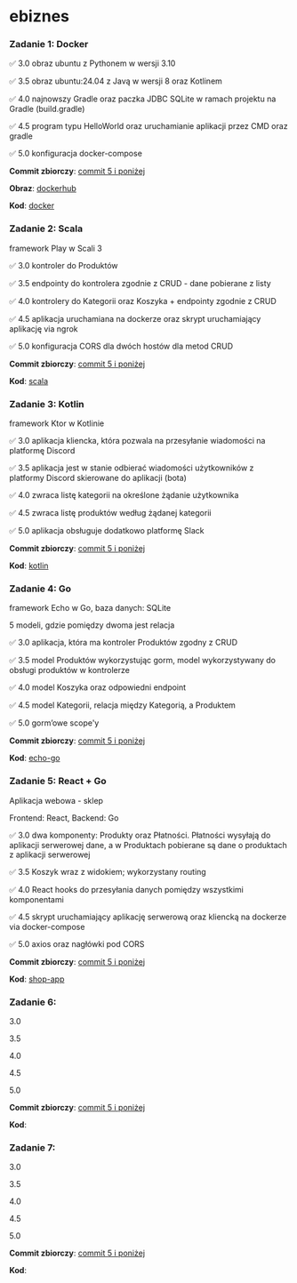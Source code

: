 # ebiznes

### Zadanie 1: Docker

:white_check_mark: 3.0 obraz ubuntu z Pythonem w wersji 3.10

:white_check_mark: 3.5 obraz ubuntu:24.04 z Javą w wersji 8 oraz Kotlinem

:white_check_mark: 4.0 najnowszy Gradle oraz paczka JDBC SQLite w ramach projektu na Gradle (build.gradle)

:white_check_mark: 4.5 program typu HelloWorld oraz uruchamianie aplikacji przez CMD oraz gradle

:white_check_mark: 5.0 konfiguracja docker-compose 

**Commit zbiorczy**: [commit 5 i poniżej](https://github.com/Elyrwag/ebiznes/commit/0805aac8b8e4bc0ecbc5d643eb4c5f5d72dd7b9b)

**Obraz**: [dockerhub](https://hub.docker.com/r/elyrwag/ebiznes-docker-image)

**Kod**: [docker](https://github.com/Elyrwag/ebiznes/tree/main/docker)


### Zadanie 2: Scala

framework Play w Scali 3

:white_check_mark: 3.0 kontroler do Produktów

:white_check_mark: 3.5 endpointy do kontrolera zgodnie z CRUD - dane pobierane z listy

:white_check_mark: 4.0 kontrolery do Kategorii oraz Koszyka + endpointy zgodnie z CRUD

:white_check_mark: 4.5 aplikacja uruchamiana na dockerze oraz skrypt uruchamiający aplikację via ngrok

:white_check_mark: 5.0 konfiguracja CORS dla dwóch hostów dla metod CRUD 

**Commit zbiorczy**: [commit 5 i poniżej](https://github.com/Elyrwag/ebiznes/commit/bf73fb52d723e594207a6261b4c4ae1056626a3d)

**Kod**: [scala](https://github.com/Elyrwag/ebiznes/tree/main/scala)


### Zadanie 3: Kotlin

framework Ktor w Kotlinie

:white_check_mark: 3.0 aplikacja kliencka, która pozwala na przesyłanie wiadomości na platformę Discord

:white_check_mark: 3.5 aplikacja jest w stanie odbierać wiadomości użytkowników z platformy Discord skierowane do aplikacji (bota)

:white_check_mark: 4.0 zwraca listę kategorii na określone żądanie użytkownika

:white_check_mark: 4.5 zwraca listę produktów według żądanej kategorii

:white_check_mark: 5.0 aplikacja obsługuje dodatkowo platformę Slack

**Commit zbiorczy**: [commit 5 i poniżej](https://github.com/Elyrwag/ebiznes/commit/035d563bf0be023b858bd356b6a8356bbd209928)

**Kod**: [kotlin](https://github.com/Elyrwag/ebiznes/tree/main/kotlin)


### Zadanie 4: Go

framework Echo w Go, baza danych: SQLite

5 modeli, gdzie pomiędzy dwoma jest relacja

:white_check_mark: 3.0 aplikacja, która ma kontroler Produktów zgodny z CRUD

:white_check_mark: 3.5 model Produktów wykorzystując gorm, model wykorzystywany do obsługi produktów w kontrolerze

:white_check_mark: 4.0 model Koszyka oraz odpowiedni endpoint

:white_check_mark: 4.5 model Kategorii, relacja między Kategorią, a Produktem

:white_check_mark: 5.0 gorm’owe scope'y

**Commit zbiorczy**: [commit 5 i poniżej](https://github.com/Elyrwag/ebiznes/commit/4c459a60582ca193c4e03a246010153aa4353a62)

**Kod**: [echo-go](https://github.com/Elyrwag/ebiznes/tree/main/echo-go)


### Zadanie 5: React + Go

Aplikacja webowa - sklep 

Frontend: React, Backend: Go

:white_check_mark: 3.0 dwa komponenty: Produkty oraz Płatności. Płatności wysyłają do aplikacji serwerowej dane, a w Produktach pobierane są dane o produktach z aplikacji serwerowej

:white_check_mark: 3.5 Koszyk wraz z widokiem; wykorzystany routing

:white_check_mark: 4.0 React hooks do przesyłania danych pomiędzy wszystkimi komponentami

:white_check_mark: 4.5 skrypt uruchamiający aplikację serwerową oraz kliencką na dockerze via docker-compose

:white_check_mark: 5.0 axios oraz nagłówki pod CORS

**Commit zbiorczy**: [commit 5 i poniżej](https://github.com/Elyrwag/ebiznes/commit/9d87da4db1b6672bc12b6059935e74d58f390082)

**Kod**: [shop-app](https://github.com/Elyrwag/ebiznes/tree/main/shop-app)


### Zadanie 6: 



 3.0 

 3.5 

 4.0 

 4.5 

 5.0 

**Commit zbiorczy**: [commit 5 i poniżej](https://github.com/Elyrwag/ebiznes/commit/)

**Kod**: [](https://github.com/Elyrwag/ebiznes/tree/main/)


### Zadanie 7: 



 3.0 

 3.5 

 4.0 

 4.5 

 5.0 

**Commit zbiorczy**: [commit 5 i poniżej](https://github.com/Elyrwag/ebiznes/commit/)

**Kod**: [](https://github.com/Elyrwag/ebiznes/tree/main/)

